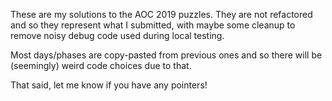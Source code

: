 These are my solutions to the AOC 2019 puzzles. They are not refactored and so they represent what I submitted, with maybe some cleanup to remove noisy debug code used during local testing.

Most days/phases are copy-pasted from previous ones and so there will be (seemingly) weird code choices due to that.

That said, let me know if you have any pointers!